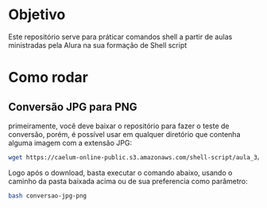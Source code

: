 # Objetivo

Este repositório serve para práticar comandos shell a partir de aulas ministradas pela Alura na sua formação de Shell script

# Como rodar

## Conversão JPG para PNG

primeiramente, você deve baixar o repositório para fazer o teste de conversão, porém, é possível usar em qualquer diretório que contenha alguma imagem com a extensão JPG:

```bash
wget https://caelum-online-public.s3.amazonaws.com/shell-script/aula_3/imagens-novos-livros.zip && unzip imagens-novos-livros.zip 
```

Logo após o download, basta executar o comando abaixo, usando o caminho da pasta baixada acima ou de sua preferencia como parâmetro:

```bash
bash conversao-jpg-png
```
